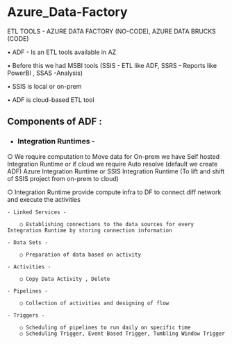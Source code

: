 # Azure_Data-Factory

ETL TOOLS - AZURE DATA FACTORY (NO-CODE), AZURE DATA BRUCKS (CODE)

• ADF - Is an ETL tools available in AZ 

• Before this we had MSBI tools (SSIS - ETL like ADF, SSRS - Reports like PowerBI , SSAS -Analysis)  

• SSIS is local or on-prem 

• ADF is cloud-based ETL tool
	
	
## Components of ADF :


- ### Integration Runtimes - 
	
○ We require computation to Move data for On-prem we have Self hosted Integration Runtime or if cloud we require Auto resolve (default we create ADF) Azure Integration Runtime or SSIS Integration Runtime (To lift and shift of SSIS project from on-prem to cloud)

○ Integration Runtime provide compute infra to DF to connect diff network and execute the activities
		
	- Linked Services -  

		○ Establishing connections to the data sources for every Integration Runtime by storing connection information
	
	- Data Sets -
	
		○ Preparation of data based on activity 
		
	- Activities - 
	
		○ Copy Data Activity , Delete 
		
	- Pipelines -

		○ Collection of activities and designing of flow
	
	- Triggers - 

		○ Scheduling of pipelines to run daily on specific time
		○ Scheduling Trigger, Event Based Trigger, Tumbling Window Trigger 
